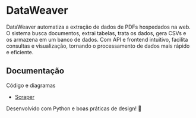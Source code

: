 # DataWeaver
DataWeaver automatiza a extração de dados de PDFs hospedados na web. O sistema busca documentos, extrai tabelas, trata os dados, gera CSVs e os armazena em um banco de dados. Com API e frontend intuitivo, facilita consultas e visualização, tornando o processamento de dados mais rápido e eficiente.

## Documentação
Código e diagramas

- [Scraper](/docs/scraper/SCRAPER.md)

Desenvolvido com Python e boas práticas de design! 🚀
